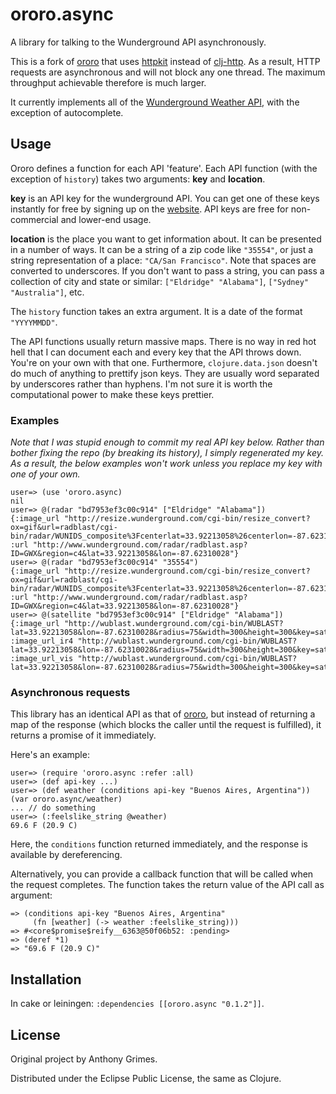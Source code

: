 # ororo.async

A library for talking to the Wunderground API asynchronously.

This is a fork of [ororo][ororo] that uses [httpkit][httpkit] instead of [clj-http][clj-http]. As a result, HTTP requests are asynchronous and will not block any one thread. The maximum throughput achievable therefore is much larger.

It currently implements all of the [Wunderground Weather API](http://www.wunderground.com/weather/api/d/documentation.html), with the exception of autocomplete.

## Usage

Ororo defines a function for each API 'feature'. Each API function (with the exception of `history`) takes two arguments: **key** and **location**.

**key** is an API key for the wunderground API. You can get one of these keys instantly for free by signing up on the [website](http://api.wunderground.com/weather/api). API keys are free for non-commercial and lower-end usage.

**location** is the place you want to get information about. It can be presented in a number of ways. It can be a string of a zip code like `"35554"`, or just a string representation of a place: `"CA/San Francisco"`. Note that spaces are converted to underscores. If you don't want to pass a string, you can pass a collection of city and state or similar: `["Eldridge" "Alabama"]`, `["Sydney" "Australia"]`, etc.

The `history` function takes an extra argument. It is a date of the format `"YYYYMMDD"`.

The API functions usually return massive maps. There is no way in red hot hell that I can document each and every key that the API throws down. You're on your own with that one. Furthermore, `clojure.data.json` doesn't do much of anything to prettify json keys. They are usually word separated by underscores rather than hyphens. I'm not sure it is worth the computational power to make these keys prettier.

### Examples

*Note that I was stupid enough to commit my real API key below. Rather than bother fixing the repo (by breaking its history), I simply regenerated my key. As a result, the below examples won't work unless you replace my key with one of your own.*

    user=> (use 'ororo.async)
    nil
    user=> @(radar "bd7953ef3c00c914" ["Eldridge" "Alabama"])
    {:image_url "http://resize.wunderground.com/cgi-bin/resize_convert?ox=gif&url=radblast/cgi-bin/radar/WUNIDS_composite%3Fcenterlat=33.92213058%26centerlon=-87.62310028%26radius=75%26newmaps=1%26smooth=1%26newmaps=1%26reproj.automerc=1%26api_key=bd7953ef3c00c914", :url "http://www.wunderground.com/radar/radblast.asp?ID=GWX&region=c4&lat=33.92213058&lon=-87.62310028"}
    user=> @(radar "bd7953ef3c00c914" "35554")
    {:image_url "http://resize.wunderground.com/cgi-bin/resize_convert?ox=gif&url=radblast/cgi-bin/radar/WUNIDS_composite%3Fcenterlat=33.92213058%26centerlon=-87.62310028%26radius=75%26newmaps=1%26smooth=1%26newmaps=1%26reproj.automerc=1%26api_key=bd7953ef3c00c914", :url "http://www.wunderground.com/radar/radblast.asp?ID=GWX&region=c4&lat=33.92213058&lon=-87.62310028"}
    user=> @(satellite "bd7953ef3c00c914" ["Eldridge" "Alabama"])
    {:image_url "http://wublast.wunderground.com/cgi-bin/WUBLAST?lat=33.92213058&lon=-87.62310028&radius=75&width=300&height=300&key=sat_ir4_thumb&gtt=0&extension=png&proj=me&num=1&delay=25&timelabel=0&basemap=1&borders=1&theme=WUNIDS&rand=1318928092&api_key=bd7953ef3c00c914", :image_url_ir4 "http://wublast.wunderground.com/cgi-bin/WUBLAST?lat=33.92213058&lon=-87.62310028&radius=75&width=300&height=300&key=sat_ir4_thumb&gtt=0&extension=png&proj=me&num=1&delay=25&timelabel=0&basemap=1&borders=1&theme=WUNIDS&rand=1318928092&api_key=bd7953ef3c00c914", :image_url_vis "http://wublast.wunderground.com/cgi-bin/WUBLAST?lat=33.92213058&lon=-87.62310028&radius=75&width=300&height=300&key=sat_vis_thumb&gtt=0&extension=png&proj=me&num=1&delay=25&timelabel=0&basemap=1&borders=1&theme=WUNIDS&rand=1318928092&api_key=bd7953ef3c00c914"}

### Asynchronous requests

This library has an identical API as that of [ororo][ororo], but instead of returning a map of the response (which blocks the caller until the request is fulfilled), it returns a promise of it immediately.

Here's an example:

    user=> (require 'ororo.async :refer :all)
    user=> (def api-key ...)
    user=> (def weather (conditions api-key "Buenos Aires, Argentina"))
    (var ororo.async/weather)
    ... // do something
    user=> (:feelslike_string @weather)
    69.6 F (20.9 C)

Here, the `conditions` function returned immediately, and the response is available by dereferencing.

Alternatively, you can provide a callback function that will be called when the request completes. The function takes the return value of the API call as argument:

    => (conditions api-key "Buenos Aires, Argentina"
         (fn [weather] (-> weather :feelslike_string)))
    => #<core$promise$reify__6363@50f06b52: :pending>
    => (deref *1)
    => "69.6 F (20.9 C)"

## Installation

In cake or leiningen: `:dependencies [[ororo.async "0.1.2"]]`.

[ororo]:    https://github.com/Raynes/ororo
[httpkit]:  http://http-kit.org/
[clj-http]: https://github.com/dakrone/clj-http

## License

Original project by Anthony Grimes.

Distributed under the Eclipse Public License, the same as Clojure.
